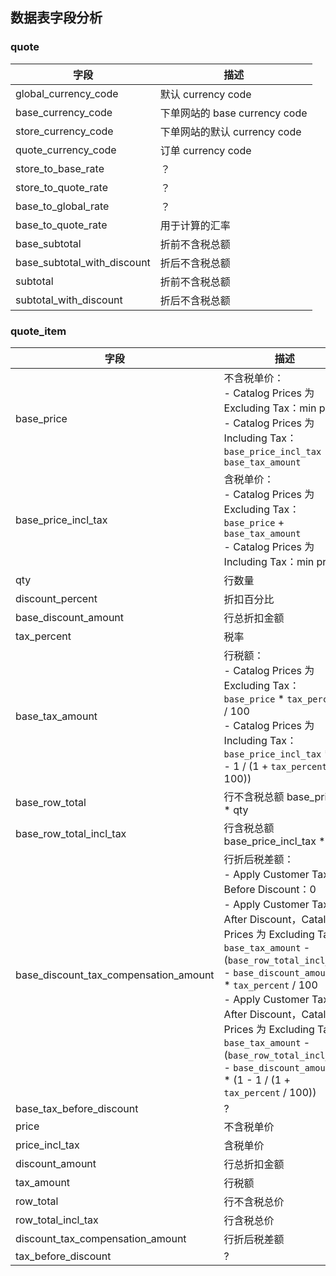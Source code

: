 
## 数据表字段分析

### quote

|字段|描述|
|---|---|
|global\_currency\_code|默认 currency code|
|base\_currency\_code|下单网站的 base currency code|
|store\_currency\_code|下单网站的默认 currency code|
|quote\_currency\_code|订单 currency code|
|store\_to\_base\_rate|？|
|store\_to\_quote\_rate|？|
|base\_to\_global\_rate|？|
|base\_to\_quote\_rate|用于计算的汇率|
|base\_subtotal|折前不含税总额|
|base\_subtotal\_with\_discount|折后不含税总额|
|subtotal|折前不含税总额|
|subtotal\_with\_discount|折后不含税总额|


### quote_item

|字段|描述|
|---|---|
|base\_price|不含税单价：<br />- Catalog Prices 为 Excluding Tax：min price<br />- Catalog Prices 为 Including Tax：`base_price_incl_tax` - `base_tax_amount`|
|base\_price\_incl\_tax|含税单价：<br />- Catalog Prices 为 Excluding Tax：`base_price` + `base_tax_amount`<br />- Catalog Prices 为 Including Tax：min price|
|qty|行数量|
|discount\_percent|折扣百分比|
|base\_discount\_amount|行总折扣金额|
|tax\_percent|税率|
|base\_tax\_amount|行税额：<br />- Catalog Prices 为 Excluding Tax：`base_price` * `tax_percent` / 100<br />- Catalog Prices 为 Including Tax：`base_price_incl_tax` * (1 - 1 / (1 + `tax_percent` / 100))|
|base\_row\_total|行不含税总额 base\_price * qty|
|base\_row\_total\_incl\_tax|行含税总额 base\_price\_incl\_tax * qty|
|base\_discount\_tax\_compensation\_amount|行折后税差额：<br />- Apply Customer Tax 为 Before Discount：0<br />- Apply Customer Tax 为 After Discount，Catalog Prices 为 Excluding Tax：`base_tax_amount` - (`base_row_total_incl_tax` - `base_discount_amount`) * `tax_percent` / 100<br />- Apply Customer Tax 为 After Discount，Catalog Prices 为 Excluding Tax：`base_tax_amount` - (`base_row_total_incl_tax` - `base_discount_amount`) * (1 - 1 / (1 + `tax_percent` / 100))|
|base\_tax\_before\_discount|?|
|price|不含税单价|
|price_incl\_tax|含税单价|
|discount\_amount|行总折扣金额|
|tax\_amount|行税额|
|row\_total|行不含税总价|
|row\_total\_incl\_tax|行含税总价|
|discount\_tax\_compensation\_amount|行折后税差额|
|tax\_before\_discount|?|

